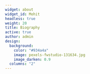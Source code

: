 ```yaml
---
widget: about
widget_id: Mohit
headless: true
weight: 20
title: Biography
active: true
author: admin
design:
  background:
    color: "#934a4a"
    image: pexels-fwstudio-131634.jpg
    image_darken: 0.9
  columns: "2"
---
```

